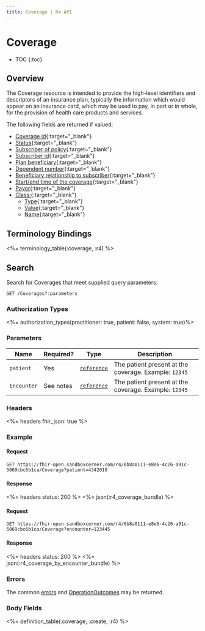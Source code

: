 ```yaml
---
title: Coverage | R4 API
---
```


# Coverage

* TOC
{:toc}

## Overview

The Coverage resource is intended to provide the high-level identifiers and descriptors of an insurance plan, typically the information which would appear on an insurance card, which may be used to pay, in part or in whole, for the provision of health care products and services.

The following fields are returned if valued:

* [Coverage id](http://hl7.org/fhir/R4/coverage-definitions.html#Coverage.id){:target="_blank"}
* [Status](https://hl7.org/fhir/r4/coverage-definitions.html#Coverage.status){:target="_blank"}
* [Subscriber of policy](https://hl7.org/fhir/r4/coverage-definitions.html#Coverage.subscriber){:target="_blank"}
* [Subscriber id](https://hl7.org/fhir/r4/coverage-definitions.html#Coverage.subscriberId){:target="_blank"}
* [Plan beneficiary](https://hl7.org/fhir/r4/coverage-definitions.html#Coverage.beneficiary){:target="_blank"}
* [Dependent number](https://hl7.org/fhir/r4/coverage-definitions.html#Coverage.dependent){:target="_blank"}
* [Beneficiary relationship to subscriber](https://hl7.org/fhir/r4/coverage-definitions.html#Coverage.relationship){:target="_blank"}
* [Start/end time of the coverage](https://hl7.org/fhir/r4/coverage-definitions.html#Coverage.period){:target="_blank"}
* [Payor](https://hl7.org/fhir/r4/coverage-definitions.html#Coverage.payor){:target="_blank"}
* [Class:](http://hl7.org/fhir/R4/coverage-definitions.html#Coverage.class){:target="_blank"}
   * [Type](http://hl7.org/fhir/R4/coverage-definitions.html#Coverage.class.type){:target="_blank"}
   * [Value](http://hl7.org/fhir/R4/coverage-definitions.html#Coverage.class.value){:target="_blank"}
   * [Name](http://hl7.org/fhir/R4/coverage-definitions.html#Coverage.class.name){:target="_blank"}

## Terminology Bindings

<%= terminology_table(:coverage, :r4) %>
   
## Search

Search for Coverages that meet supplied query parameters:

    GET /Coverages?:parameters

### Authorization Types

<%= authorization_types(practitioner: true, patient: false, system: true)%>

### Parameters

 Name       | Required?                      | Type          | Description
------------|--------------------------------|---------------|-------------------------------------------------------------------------------------------------------
 `patient`  | Yes    | [`reference`] | The patient present at the coverage. Example: `12345`
 `Encounter`| See notes                      | [`reference`] | The patient present at the coverage. Example: `12345`

### Headers

<%= headers fhir_json: true %>

### Example

#### Request

    GET https://fhir-open.sandboxcerner.com/r4/0b8a0111-e8e6-4c26-a91c-5069cbc6b1ca/Coverage?patient=4342010

#### Response

<%= headers status: 200 %>
<%= json(:r4_coverage_bundle) %>

#### Request

    GET https://fhir-open.sandboxcerner.com/r4/0b8a0111-e8e6-4c26-a91c-5069cbc6b1ca/Coverage?encounter=123445

#### Response

<%= headers status: 200 %>
<%= json(:r4_coverage_by_encounter_bundle) %>


### Errors

The common [errors] and [OperationOutcomes] may be returned.

[`reference`]: https://hl7.org/fhir/r4/search.html#reference
[errors]: ../../#client-errors
[OperationOutcomes]: ../../#operation-outcomes

### Body Fields

<%= definition_table(:coverage, :create, :r4) %>